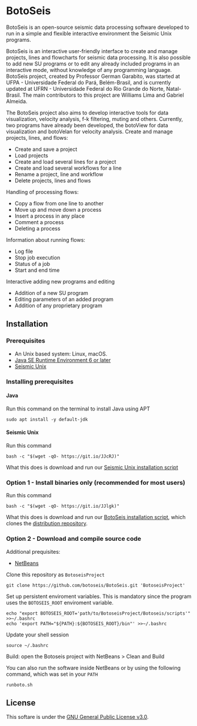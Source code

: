 # BotoSeis

BotoSeis is an open-source seismic data processing software developed to run in a simple and flexible interactive environment the Seismic Unix programs.

BotoSeis is an interactive user-friendly interface to create and manage projects, lines and flowcharts for seismic data processing. It is also possible to add new SU programs or to edit any already included programs in an interactive mode, without knowledge of  any programming language. BotoSeis project, created by Professor German Garabito, was started at UFPA - Universidade Federal do Pará, Belém-Brasil, and is currently updated at UFRN - Universidade Federal do Rio Grande do Norte, Natal-Brasil. The main contributors to this project are Williams Lima and Gabriel Almeida.

The BotoSeis project also aims to develop interactive tools for data visualization, velocity analysis, f-k filtering, muting and others. Currently, two programs have already been developed, the botoView for data visualization and botoVelan for velocity analysis.
Create and manage projects, lines, and flows:

- Create and save a project
- Load projects
- Create and load several lines for a project
- Create and load several workflows for a line
- Rename a project, line and workflow
- Delete projects, lines and flows

Handling of processing flows:
- Copy a flow from one line to another
- Move up and move down a process
- Insert a process in any place
- Comment a process
- Deleting a process

Information about running flows:
- Log file
- Stop job execution
- Status of a job
- Start and end time

Interactive adding new programs and editing
- Addition of a new SU program
- Editing parameters of an added program
- Addition of any proprietary program

## Installation

### Prerequisites
- An Unix based system: Linux, macOS.
- [Java SE Runtime Environment 6 or later](https://www.oracle.com/java/technologies/javase-downloads.html)
- [Seismic Unix](https://github.com/JohnWStockwellJr/SeisUnix/wiki#installation-notes)

### Installing prerequisites

#### Java

Run this command on the terminal to install Java using APT
```
sudo apt install -y default-jdk
```

#### Seismic Unix

Run this command
```
bash -c "$(wget -qO- https://git.io/JJcRJ)"
```
What this does is download and run our [Seismic Unix installation script](https://gist.github.com/botoseis/7230737e34fb5306039ad13dd833bf3f)

### Option 1 - Install binaries only (recommended for most users)

Run this command
```
bash -c "$(wget -qO- https://git.io/JJlgk)"
```
What this does is download and run our [BotoSeis installation script](https://gist.github.com/botoseis/fe86c3c13f65e3d43b11e4fa9560ce30), which clones the [distribution repository](https://github.com/botoseis/botoseis-bin).

### Option 2 - Download and compile source code

Additional prequisites:
- [NetBeans](https://netbeans.apache.org/download/index.html)

Clone this repository as `BotoseisProject`
```
git clone https://github.com/botoseis/BotoSeis.git 'BotoseisProject'
```

Set up persistent enviroment variables. This is mandatory since the program uses the `BOTOSEIS_ROOT` enviroment variable.
```
echo "export BOTOSEIS_ROOT='path/to/BotoseisProject/Botoseis/scripts'" >>~/.bashrc
echo 'export PATH="${PATH}:${BOTOSEIS_ROOT}/bin"' >>~/.bashrc
```

Update your shell session
```
source ~/.bashrc
```

Build: open the Botoseis project with NetBeans > Clean and Build

You can also run the software inside NetBeans or by using the following command, which was set in your `PATH`
```
runboto.sh
```

## License

This softare is under the [GNU General Public License v3.0](LICENSE).
